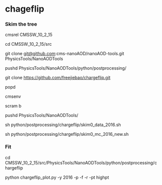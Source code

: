 # chageflip
### Skim the tree
cmsrel CMSSW_10_2_15

cd CMSSW_10_2_15/src

git clone git@github.com:cms-nanoAOD/nanoAOD-tools.git PhysicsTools/NanoAODTools

pushd PhysicsTools/NanoAODTools/python/postprocessing/

git clone https://github.com/freejiebao/chargeflip.git

popd

cmsenv

scram b

pushd PhysicsTools/NanoAODTools/

sh python/postprocessing/chargeflip/skim0_data_2016.sh

sh python/postprocessing/chargeflip/skim0_mc_2016_new.sh

### Fit

cd CMSSW_10_2_15/src/PhysicsTools/NanoAODTools/python/postprocessing/chargeflip

python chargeflip_plot.py -y 2016 -p -f -r -pt highpt

